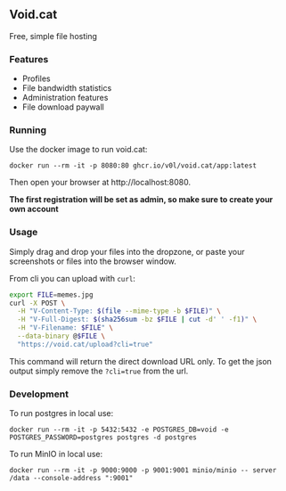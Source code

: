 ## Void.cat
Free, simple file hosting

### Features
- Profiles
- File bandwidth statistics
- Administration features
- File download paywall

### Running

Use the docker image to run void.cat:

`docker run --rm -it -p 8080:80 ghcr.io/v0l/void.cat/app:latest`

Then open your browser at http://localhost:8080.

**The first registration will be set as admin, 
so make sure to create your own account**

### Usage

Simply drag and drop your files into the dropzone, 
or paste your screenshots or files into the browser window.

From cli you can upload with `curl`:
```bash
export FILE=memes.jpg
curl -X POST \
  -H "V-Content-Type: $(file --mime-type -b $FILE)" \
  -H "V-Full-Digest: $(sha256sum -bz $FILE | cut -d' ' -f1)" \
  -H "V-Filename: $FILE" \
  --data-binary @$FILE \
  "https://void.cat/upload?cli=true"
```

This command will return the direct download URL only. 
To get the json output simply remove the `?cli=true` from the url.

### Development
To run postgres in local use:
```
docker run --rm -it -p 5432:5432 -e POSTGRES_DB=void -e POSTGRES_PASSWORD=postgres postgres -d postgres
```

To run MinIO in local use:
```
docker run --rm -it -p 9000:9000 -p 9001:9001 minio/minio -- server /data --console-address ":9001"
```
